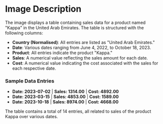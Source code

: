 # Image Description

The image displays a table containing sales data for a product named "Kappa" in the United Arab Emirates. The table is structured with the following columns:

- **Country (Normalised)**: All entries are listed as "United Arab Emirates."
- **Date**: Various dates ranging from June 4, 2022, to October 18, 2023.
- **Product**: All entries indicate the product "Kappa."
- **Sales**: A numerical value reflecting the sales amount for each date.
- **Cost**: A numerical value indicating the cost associated with the sales for each respective date.

### Sample Data Entries
- **Date: 2023-07-02** | **Sales: 1314.00** | **Cost: 4892.00**
- **Date: 2023-03-15** | **Sales: 4853.00** | **Cost: 1589.00**
- **Date: 2023-10-18** | **Sales: 8974.00** | **Cost: 4668.00**

The table contains a total of 14 entries, all related to sales of the product Kappa over various dates.